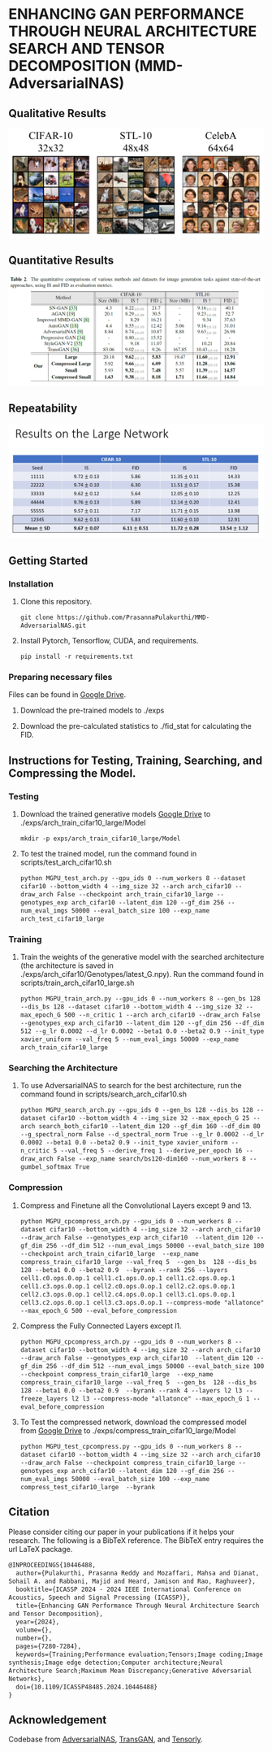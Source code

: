 # ENHANCING GAN PERFORMANCE THROUGH NEURAL ARCHITECTURE SEARCH AND TENSOR DECOMPOSITION (MMD-AdversarialNAS)


## Qualitative Results
![All Visual Results](assets/All_Grid1.png)

## Quantitative Results
![Quantitative Results](assets/Quantitative_Results.png)

## Repeatability
![Reproducibility Results](assets/Reproducibility.png)

## Getting Started
### Installation
1. Clone this repository.

    ~~~
    git clone https://github.com/PrasannaPulakurthi/MMD-AdversarialNAS.git
    ~~~
   
2. Install Pytorch, Tensorflow, CUDA, and requirements.

    ~~~
    pip install -r requirements.txt
    ~~~
    
### Preparing necessary files

Files can be found in [Google Drive](https://drive.google.com/drive/folders/1xB6Y-btreBtyVZ-kdGTIZgLTjsv7H4Pd?usp=sharing).

1. Download the pre-trained models to ./exps
    
2. Download the pre-calculated statistics to ./fid_stat for calculating the FID.


## Instructions for Testing, Training, Searching, and Compressing the Model.
### Testing
1. Download the trained generative models [Google Drive](https://drive.google.com/drive/folders/1xB6Y-btreBtyVZ-kdGTIZgLTjsv7H4Pd?usp=sharing) to ./exps/arch_train_cifar10_large/Model

    ~~~
    mkdir -p exps/arch_train_cifar10_large/Model
    ~~~
   
2. To test the trained model, run the command found in scripts/test_arch_cifar10.sh
   
    ~~~
    python MGPU_test_arch.py --gpu_ids 0 --num_workers 8 --dataset cifar10 --bottom_width 4 --img_size 32 --arch arch_cifar10 --draw_arch False --checkpoint arch_train_cifar10_large --genotypes_exp arch_cifar10 --latent_dim 120 --gf_dim 256 --num_eval_imgs 50000 --eval_batch_size 100 --exp_name arch_test_cifar10_large
    ~~~

### Training
1. Train the weights of the generative model with the searched architecture (the architecture is saved in ./exps/arch_cifar10/Genotypes/latest_G.npy). Run the command found in scripts/train_arch_cifar10_large.sh
   
    ~~~
    python MGPU_train_arch.py --gpu_ids 0 --num_workers 8 --gen_bs 128 --dis_bs 128 --dataset cifar10 --bottom_width 4 --img_size 32 --max_epoch_G 500 --n_critic 1 --arch arch_cifar10 --draw_arch False --genotypes_exp arch_cifar10 --latent_dim 120 --gf_dim 256 --df_dim 512 --g_lr 0.0002 --d_lr 0.0002 --beta1 0.0 --beta2 0.9 --init_type xavier_uniform --val_freq 5 --num_eval_imgs 50000 --exp_name arch_train_cifar10_large
    ~~~

### Searching the Architecture

1. To use AdversarialNAS to search for the best architecture, run the command found in scripts/search_arch_cifar10.sh
   
    ~~~
    python MGPU_search_arch.py --gpu_ids 0 --gen_bs 128 --dis_bs 128 --dataset cifar10 --bottom_width 4 --img_size 32 --max_epoch_G 25 --arch search_both_cifar10 --latent_dim 120 --gf_dim 160 --df_dim 80 --g_spectral_norm False --d_spectral_norm True --g_lr 0.0002 --d_lr 0.0002 --beta1 0.0 --beta2 0.9 --init_type xavier_uniform --n_critic 5 --val_freq 5 --derive_freq 1 --derive_per_epoch 16 --draw_arch False --exp_name search/bs120-dim160 --num_workers 8 --gumbel_softmax True
    ~~~
    
### Compression
1. Compress and Finetune all the Convolutional Layers except 9 and 13.
   
    ~~~
    python MGPU_cpcompress_arch.py --gpu_ids 0 --num_workers 8 --dataset cifar10 --bottom_width 4 --img_size 32 --arch arch_cifar10 --draw_arch False --genotypes_exp arch_cifar10  --latent_dim 120 --gf_dim 256 --df_dim 512 --num_eval_imgs 50000 --eval_batch_size 100 --checkpoint arch_train_cifar10_large  --exp_name compress_train_cifar10_large --val_freq 5  --gen_bs  128 --dis_bs 128 --beta1 0.0 --beta2 0.9  --byrank --rank 256 --layers cell1.c0.ops.0.op.1 cell1.c1.ops.0.op.1 cell1.c2.ops.0.op.1 cell1.c3.ops.0.op.1 cell2.c0.ops.0.op.1 cell2.c2.ops.0.op.1 cell2.c3.ops.0.op.1 cell2.c4.ops.0.op.1 cell3.c1.ops.0.op.1 cell3.c2.ops.0.op.1 cell3.c3.ops.0.op.1 --compress-mode "allatonce" --max_epoch_G 500 --eval_before_compression
    ~~~
    
2. Compress the Fully Connected Layers except l1.

    ~~~
    python MGPU_cpcompress_arch.py --gpu_ids 0 --num_workers 8 --dataset cifar10 --bottom_width 4 --img_size 32 --arch arch_cifar10 --draw_arch False --genotypes_exp arch_cifar10  --latent_dim 120 --gf_dim 256 --df_dim 512 --num_eval_imgs 50000 --eval_batch_size 100 --checkpoint compress_train_cifar10_large  --exp_name compress_train_cifar10_large --val_freq 5  --gen_bs  128 --dis_bs 128 --beta1 0.0 --beta2 0.9  --byrank --rank 4 --layers l2 l3 --freeze_layers l2 l3 --compress-mode "allatonce" --max_epoch_G 1 --eval_before_compression
    ~~~
       
5. To Test the compressed network, download the compressed model from [Google Drive](https://drive.google.com/drive/folders/1xB6Y-btreBtyVZ-kdGTIZgLTjsv7H4Pd?usp=sharing) to ./exps/compress_train_cifar10_large/Model

    ~~~
    python MGPU_test_cpcompress.py --gpu_ids 0 --num_workers 8 --dataset cifar10 --bottom_width 4 --img_size 32 --arch arch_cifar10 --draw_arch False --checkpoint compress_train_cifar10_large --genotypes_exp arch_cifar10 --latent_dim 120 --gf_dim 256 --num_eval_imgs 50000 --eval_batch_size 100 --exp_name compress_test_cifar10_large  --byrank
    ~~~
    
## Citation
Please consider citing our paper in your publications if it helps your research. The following is a BibTeX reference. The BibTeX entry requires the url LaTeX package.

~~~
@INPROCEEDINGS{10446488,
  author={Pulakurthi, Prasanna Reddy and Mozaffari, Mahsa and Dianat, Sohail A. and Rabbani, Majid and Heard, Jamison and Rao, Raghuveer},
  booktitle={ICASSP 2024 - 2024 IEEE International Conference on Acoustics, Speech and Signal Processing (ICASSP)}, 
  title={Enhancing GAN Performance Through Neural Architecture Search and Tensor Decomposition}, 
  year={2024},
  volume={},
  number={},
  pages={7280-7284},
  keywords={Training;Performance evaluation;Tensors;Image coding;Image synthesis;Image edge detection;Computer architecture;Neural Architecture Search;Maximum Mean Discrepancy;Generative Adversarial Networks},
  doi={10.1109/ICASSP48485.2024.10446488}
}
~~~

## Acknowledgement
Codebase from [AdversarialNAS](https://github.com/chengaopro/AdversarialNAS), [TransGAN](https://github.com/VITA-Group/TransGAN), and [Tensorly](https://github.com/tensorly/tensorly).
